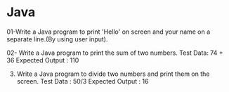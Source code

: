 # Java
01-Write a Java program to print 'Hello' on screen and your name on a separate line.(By using user input).

02- Write a Java program to print the sum of two numbers.
Test Data:
74 + 36
Expected Output :
110 

03. Write a Java program to divide two numbers and print them on the screen.
Test Data :
50/3
Expected Output :
16
